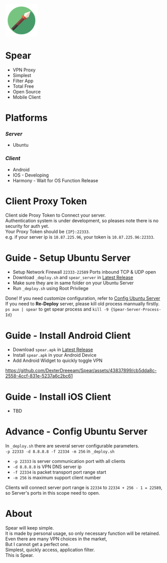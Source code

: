 <img src="https://raw.githubusercontent.com/DexterDreeeam/Spear/main/Android/icon.png" width="20%" height="20%">

# Spear
- VPN Proxy
- Simplest
- Filter App
- Total Free
- Open Source
- Mobile Client

# Platforms
### _Server_
- Ubuntu

### _Client_
- Android
- IOS - Developing
- Harmony - Wait for OS Function Release

# Client Proxy Token
Client side Proxy Token to Connect your server.  
Authentication system is under development, so pleases note there is no security for auth yet.  
Your Proxy Token should be `{IP}:22333`.  
e.g. if your server ip is `10.87.225.96`, your token is `10.87.225.96:22333`.


# Guide - Setup Ubuntu Server
- Setup Network Firewall `22333-22589` Ports inbound TCP & UDP open
- Download `_deploy.sh` and `spear_server` in [Latest Release](https://github.com/DexterDreeeam/Spear/releases/latest)
- Make sure they are in same folder on your Ubuntu Server
- Run `_deploy.sh` using Root Privilege
  
Done! If you need customize configuration, refer to [Config Ubuntu Server](https://github.com/DexterDreeeam/Spear/tree/main?tab=readme-ov-file#advance---config-ubuntu-server)  
If you need to **Re-Deploy** server, please kill old process mannually firstly.  
`ps aux | spear` to get spear process and `kill -9 {Spear-Server-Process-Id}`

# Guide - Install Android Client
- Download `spear.apk` in [Latest Release](https://github.com/DexterDreeeam/Spear/releases/latest)
- Install `spear.apk` in your Android Device
- Add Android Widget to quickly toggle VPN

https://github.com/DexterDreeeam/Spear/assets/43837899/cb5dda8c-2558-4ccf-831e-5237a6c2bc61



# Guide - Install iOS Client
- TBD

# Advance - Config Ubuntu Server
In `_deploy.sh` there are several server configurable parameters.  
`-p 22333 -d 8.8.8.8 -f 22334 -m 256` in `_deploy.sh`  

- `-p 22333` is server communication port with all clients
- `-d 8.8.8.8` is VPN DNS server ip
- `-f 22334` is packet transport port range start
- `-m 256` is maximum support client number

Clients will connect server port range is `22334` to `22334 + 256 - 1 = 22589`, so Server's ports in this scope need to open. 

# About
Spear will keep simple.  
It is made by personal usage, so only necessary function will be retained.  
Even there are many VPN choices in the market,  
But I cannot get a perfect one.  
Simplest, quickly access, application filter.  
This is Spear.
